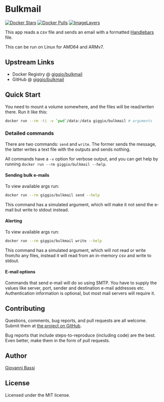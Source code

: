 # Bulkmail

[![Docker Stars](https://img.shields.io/docker/stars/giggio/bulkmail.svg)](https://hub.docker.com/r/giggio/bulkmail/)
[![Docker Pulls](https://img.shields.io/docker/pulls/giggio/bulkmail.svg)](https://hub.docker.com/r/giggio/bulkmail/)
[![ImageLayers](https://images.microbadger.com/badges/image/giggio/bulkmail.svg)](https://microbadger.com/#/images/giggio/bulkmail)

This app reads a csv file and sends an email with a formatted
[Handlebars](https://handlebarsjs.com/) file.

This can be run on Linux for AMD64 and ARMv7.

## Upstream Links

* Docker Registry @ [giggio/bulkmail](https://hub.docker.com/r/giggio/bulkmail/)
* GitHub @ [giggio/bulkmail](https://github.com/giggio/bulkmail)

## Quick Start

You need to mount a volume somewhere, and the files will be read/writen there.
Run it like this:

````bash
docker run --rm -ti -v `pwd`/data:/data giggio/bulkmail # arguments
````

### Detailed commands

There are two commands: `send` and `write`. The former sends the message, the
latter writes a text file with the outputs and sends nothing.

All commands have a `-v` option for verbose output, and you can get help by
running `docker run --rm giggio/bulkmail --help`.

#### Sending bulk e-mails

To view available args run:

````bash
docker run --rm giggio/bulkmail send --help
````

This command has a simulated argument, which will make it not send the e-mail
but write to stdout instead.

#### Alerting

To view available args run:

````bash
docker run --rm giggio/bulkmail write --help
````

This command has a simulated argument, which will not read or write from/to
any files, instead it will read from an in-memory csv and write to stdout.

#### E-mail options

Commands that send e-mail will do so using SMTP. You have to supply the values
like server, port, sender and destination e-mail addresses etc. Authentication
information is optional, but most mail servers will require it.

## Contributing

Questions, comments, bug reports, and pull requests are all welcome.  Submit them at
[the project on GitHub](https://github.com/giggio/bulkmail/).

Bug reports that include steps-to-reproduce (including code) are the
best. Even better, make them in the form of pull requests.

## Author

[Giovanni Bassi](https://github.com/giggio)

## License

Licensed under the MIT license.
